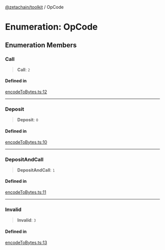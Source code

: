 [@zetachain/toolkit](toolkit/index.md) / OpCode

# Enumeration: OpCode

## Enumeration Members

### Call

> **Call**: `2`

#### Defined in

[encodeToBytes.ts:12](https://github.com/zeta-chain/toolkit/blob/542ef856894da0ed38ef2a757d2c0d70c2bb020d/packages/client/src/encodeToBytes.ts#L12)

***

### Deposit

> **Deposit**: `0`

#### Defined in

[encodeToBytes.ts:10](https://github.com/zeta-chain/toolkit/blob/542ef856894da0ed38ef2a757d2c0d70c2bb020d/packages/client/src/encodeToBytes.ts#L10)

***

### DepositAndCall

> **DepositAndCall**: `1`

#### Defined in

[encodeToBytes.ts:11](https://github.com/zeta-chain/toolkit/blob/542ef856894da0ed38ef2a757d2c0d70c2bb020d/packages/client/src/encodeToBytes.ts#L11)

***

### Invalid

> **Invalid**: `3`

#### Defined in

[encodeToBytes.ts:13](https://github.com/zeta-chain/toolkit/blob/542ef856894da0ed38ef2a757d2c0d70c2bb020d/packages/client/src/encodeToBytes.ts#L13)
